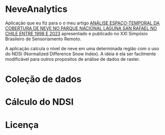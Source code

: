 # NeveAnalytics

Aplicação que eu fiz para o o meu artigo [ANÁLISE ESPAÇO-TEMPORAL DA COBERTURA DE NEVE NO PARQUE NACIONAL LAGUNA SAN RAFAEL NO CHILE ENTRE 1998 E 2023](https://proceedings.science/sbsr-2025/trabalhos/analise-espaco-temporal-da-cobertura-de-neve-no-parque-nacional-laguna-san-rafae?lang=pt-br#) apresentado e publicado no XXI Simpósio Brasileiro de Sensoriamento Remoto.

A aplicação calcula o nível de neve em uma determinada região com o uso do NDSI (Normalized Difference Snow Index). A ideia é ela ser facilmente modificável para outros propositos de análise de dados de raster.



# Coleção de dados

# Cálculo do NDSI

# Licença
